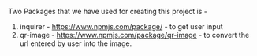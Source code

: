 Two Packages that we have used for creating this project is -

1. inquirer - https://www.npmjs.com/package/ -  to get user input
2. qr-image - https://www.npmjs.com/package/qr-image - to convert the url entered by user into the image.
